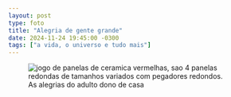 ```yaml
---
layout: post
type: foto
title: "Alegria de gente grande"
date: 2024-11-24 19:45:00 -0300
tags: ["a vida, o universo e tudo mais"]
---
```

<figure class="gallery">
<img src="{{ site.baseurl }}/assets/fotos/2024/11/20241124_152859.jpg" alt="jogo de panelas de ceramica vermelhas, sao 4 panelas redondas de tamanhos variados com pegadores redondos." title="Ferramentas de cozinha de gente grande">
<figcaption>As alegrias do adulto dono de casa</figcaption>
</figure>